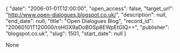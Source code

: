 {
  "date": "2006-01-01T12:00:00", 
  "open_access": false, 
  "target_url": "http://www.open-dialogues.blogspot.co.uk/", 
  "description": null, 
  "end_date": null, 
  "title": "Open Dialogues Blog", 
  "record_id": "20060101T120000/roHGX9aDoBOSp8EWpEtGIQ==", 
  "publisher": "blogspot.co.uk", 
  "slug": 1501, 
  "start_date": null
}

None